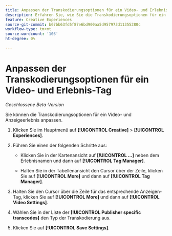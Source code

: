 ```yaml
---
title: Anpassen der Transkodierungsoptionen für ein Video- und Erlebnis-Tag
description: Erfahren Sie, wie Sie die Transkodierungsoptionen für ein Video-Anzeigen-Tag anpassen.
feature: Creative Experiences
source-git-commit: b67bb63fd5f87e6bd900aa5d957973d11355280c
workflow-type: tm+mt
source-wordcount: '103'
ht-degree: 0%

---
```


# Anpassen der Transkodierungsoptionen für ein Video- und Erlebnis-Tag

*Geschlossene Beta-Version*

Sie können die Transkodierungsoptionen für ein Video- und Anzeigeerlebnis anpassen.

1. Klicken Sie im Hauptmenü auf **[!UICONTROL Creative]** > **[!UICONTROL Experiences]**.

1. Führen Sie einen der folgenden Schritte aus:

   * Klicken Sie in der Kartenansicht auf **[!UICONTROL ...]** neben dem Erlebnisnamen und dann auf **[!UICONTROL Tag Manager]**.

   * Halten Sie in der Tabellenansicht den Cursor über der Zeile, klicken Sie auf **[!UICONTROL More]** und dann auf **[!UICONTROL Tag Manager]**.

1. Halten Sie den Cursor über die Zeile für das entsprechende Anzeigen-Tag, klicken Sie auf **[!UICONTROL More]** und dann auf **[!UICONTROL Video Settings]**.

1. Wählen Sie in der Liste der **[!UICONTROL Publisher specific transcodes]** den Typ der Transkodierung aus.

1. Klicken Sie auf **[!UICONTROL Save Settings]**.

